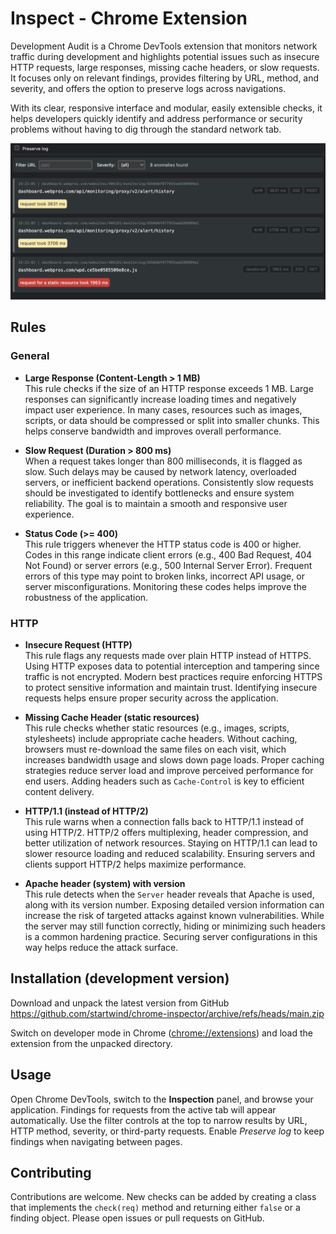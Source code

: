 # Inspect - Chrome Extension

Development Audit is a Chrome DevTools extension that monitors network traffic during development and highlights
potential issues such as insecure HTTP requests, large responses, missing cache headers, or slow requests. It focuses
only on relevant findings, provides filtering by URL, method, and severity, and offers the option to preserve logs
across navigations.

With its clear, responsive interface and modular, easily extensible checks, it helps developers
quickly identify and address performance or security problems without having to dig through the standard network tab.

![Dev Tools Panel](docs/dev-tools.png)

## Rules

### General

- **Large Response (Content-Length > 1 MB)**  
  This rule checks if the size of an HTTP response exceeds 1 MB. Large responses can significantly increase loading
  times and negatively impact user experience. In many cases, resources such as images, scripts, or data should be
  compressed or split into smaller chunks. This helps conserve bandwidth and improves overall performance.

- **Slow Request (Duration > 800 ms)**  
  When a request takes longer than 800 milliseconds, it is flagged as slow. Such delays may be caused by network
  latency, overloaded servers, or inefficient backend operations. Consistently slow requests should be investigated to
  identify bottlenecks and ensure system reliability. The goal is to maintain a smooth and responsive user experience.

- **Status Code (>= 400)**  
  This rule triggers whenever the HTTP status code is 400 or higher. Codes in this range indicate client errors (e.g.,
  400 Bad Request, 404 Not Found) or server errors (e.g., 500 Internal Server Error). Frequent errors of this type may
  point to broken links, incorrect API usage, or server misconfigurations. Monitoring these codes helps improve the
  robustness of the application.

### HTTP

- **Insecure Request (HTTP)**  
  This rule flags any requests made over plain HTTP instead of HTTPS. Using HTTP exposes data to potential interception
  and tampering since traffic is not encrypted. Modern best practices require enforcing HTTPS to protect sensitive
  information and maintain trust. Identifying insecure requests helps ensure proper security across the application.

- **Missing Cache Header (static resources)**  
  This rule checks whether static resources (e.g., images, scripts, stylesheets) include appropriate cache headers.
  Without caching, browsers must re-download the same files on each visit, which increases bandwidth usage and slows
  down page loads. Proper caching strategies reduce server load and improve perceived performance for end users. Adding
  headers such as `Cache-Control` is key to efficient content delivery.

- **HTTP/1.1 (instead of HTTP/2)**  
  This rule warns when a connection falls back to HTTP/1.1 instead of using HTTP/2. HTTP/2 offers multiplexing, header
  compression, and better utilization of network resources. Staying on HTTP/1.1 can lead to slower resource loading and
  reduced scalability. Ensuring servers and clients support HTTP/2 helps maximize performance.

- **Apache header (system) with version**  
  This rule detects when the `Server` header reveals that Apache is used, along with its version number. Exposing
  detailed version information can increase the risk of targeted attacks against known vulnerabilities. While the server
  may still function correctly, hiding or minimizing such headers is a common hardening practice. Securing server
  configurations in this way helps reduce the attack surface.

## Installation (development version)

Download and unpack the latest version from GitHub
https://github.com/startwind/chrome-inspector/archive/refs/heads/main.zip

Switch on developer mode in Chrome ([chrome://extensions](chrome://extensions)) and load the extension from the unpacked
directory.

## Usage

Open Chrome DevTools, switch to the **Inspection** panel, and browse your application. Findings for requests from
the active tab will appear automatically. Use the filter controls at the top to narrow results by URL, HTTP method,
severity, or third-party requests. Enable *Preserve log* to keep findings when navigating between pages.

## Contributing

Contributions are welcome. New checks can be added by creating a class that implements the `check(req)` method and
returning either `false` or a finding object. Please open issues or pull requests on GitHub.